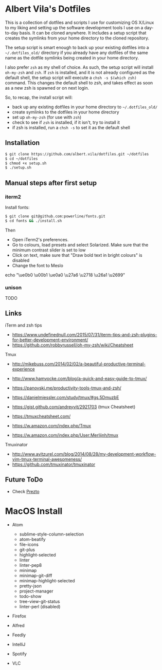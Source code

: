 # Albert Vila's Dotfiles

This is a collection of dotfiles and scripts I use for customizing OS X/Linux to my liking and setting up the software development tools I use on a day-to-day basis. It can be cloned anywhere. It includes a setup script that creates the symlinks from your home directory to the cloned repository.

The setup script is smart enough to back up your existing dotfiles into a `~/.dotfiles_old/` directory if you already have any dotfiles of the same name as the dotfile symlinks being created in your home directory.

I also prefer `zsh` as my shell of choice. As such, the setup script will install `oh-my-zsh` and `zsh`. If `zsh` is installed, and it is not already configured as the default shell, the setup script will execute a `chsh -s $(which zsh)` command. This changes the default shell to zsh, and takes effect as soon as a new zsh is spawned or on next login.

So, to recap, the install script will:

- back up any existing dotfiles in your home directory to `~/.dotfiles_old/`
- create symlinks to the dotfiles in your home directory
- set up `oh-my-zsh` (for use with `zsh`)
- check to see if `zsh` is installed, if it isn't, try to install it
- if zsh is installed, run a `chsh -s` to set it as the default shell

## Installation

```sh
$ git clone https://github.com/albert.vila/dotfiles.git ~/dotfiles
$ cd ~/dotfiles
$ chmod +x setup.sh
$ ./setup.sh
```

## Manual steps after first setup

### iterm2

Install fonts:

```sh
$ git clone git@github.com:powerline/fonts.git
$ cd fonts && ./install.sh
```

Then

- Open iTerm2's preferences.
- Go to colours, load presets and select Solarized. Make sure that the minimum contrast slider is set to low
- Click on text, make sure that "Draw bold text in bright colours" is disabled
- Change the font to Meslo

echo "\ue0b0 \u00b1 \ue0a0 \u27a6 \u2718 \u26a1 \u2699"

### unison

TODO

## Links

iTerm and zsh tips

- <https://www.undefinednull.com/2015/07/31/iterm-tips-and-zsh-plugins-for-better-development-environment/>
- <https://github.com/robbyrussell/oh-my-zsh/wiki/Cheatsheet>

Tmux

- <http://mikebuss.com/2014/02/02/a-beautiful-productive-terminal-experience>
- <http://www.hamvocke.com/blog/a-quick-and-easy-guide-to-tmux/>
- <https://panovski.me/productivity-tools-tmux-and-zsh/>
- <https://danielmiessler.com/study/tmux/#gs.5DmuzbE>

- <https://gist.github.com/andreyvit/2921703> (tmux Cheatsheet)

- <https://tmuxcheatsheet.com/>

- <https://w.amazon.com/index.php/Tmux>

- <https://w.amazon.com/index.php/User:Merlijnh/tmux>

Tmuxinator

- <http://www.avitzurel.com/blog/2014/08/28/my-development-workflow-vim-tmux-terminal-awesomeness/>
- <https://github.com/tmuxinator/tmuxinator>

## Future ToDo

- Check [Prezto](http://jr0cket.co.uk/2013/09/hey-prezto-zsh-for-command-line-heaven.html)


# MacOS Install

- Atom
  - sublime-style-column-selection
  - atom-beatify
  - file-icons
  - git-plus
  - highlight-selected
  - linter
  - linter-pep8
  - minimap
  - minimap-git-diff
  - minimap-highlight-selected
  - pretty-json
  - project-manager
  - todo-show
  - tree-view-git-status
  - linter-perl (disabled)

- Firefox
- Alfred
- Feedly
- IntelliJ
- Spotify
- VLC
